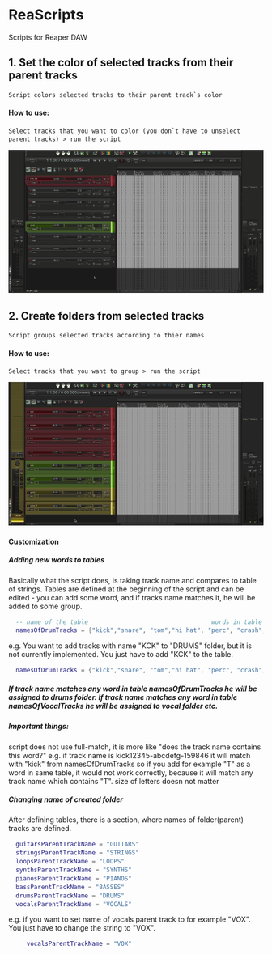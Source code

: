 # ReaScripts
Scripts for Reaper DAW

## 1. Set the color of selected tracks from their parent tracks
    Script colors selected tracks to their parent track`s color
   #### How to use:
    Select tracks that you want to color (you don`t have to unselect parent tracks) > run the script 
    
![Alt Text](https://github.com/jmieszkowski/ReaScripts/blob/master/gifs/set_track_color_github.gif)
        


      
      
      

## 2. Create folders from selected tracks 
    Script groups selected tracks according to thier names
   #### How to use:
    Select tracks that you want to group > run the script
    
![Alt Text](https://github.com/jmieszkowski/ReaScripts/blob/master/gifs/create_folder_github.gif)
#### Customization
##### Adding new words to tables
Basically what the script does, is taking track name and compares to table of strings. Tables are defined at the beginning of the script and can be edited - you can add some word, and if tracks name matches it, he will be added to some group.

```lua
  -- name of the table                                  words in table         
  namesOfDrumTracks = {"kick","snare", "tom","hi hat", "perc", "crash", "OH", "SN", "ride", "hat", "SD", "BD", "HH"}
```
e.g. You want to add tracks with name "KCK" to "DRUMS" folder, but it is not currently implemented. You just have to add "KCK" to the table. 

```lua
  namesOfDrumTracks = {"kick","snare", "tom","hi hat", "perc", "crash", "OH", "SN", "ride", "hat", "SD", "BD", "HH", "KCK"}
```
##### If track name matches any word in table namesOfDrumTracks he will be assigned to drums folder. If track name matches any word in table namesOfVocalTracks he will be assigned to vocal folder etc.
##### Important things:
script does not use full-match, it is more like "does the track name contains this word?"
e.g. if track name is kick12345-abcdefg-159846 it will match with "kick" from namesOfDrumTracks
so if you add for example "T" as a word in same table, it would not work correctly, because it will match any track name which contains "T".
size of letters doesn not matter

##### Changing name of created folder
After defining tables, there is a section, where names of folder(parent) tracks are defined.
```lua
  guitarsParentTrackName = "GUITARS"
  stringsParentTrackName = "STRINGS"
  loopsParentTrackName = "LOOPS"
  synthsParentTrackName = "SYNTHS"
  pianosParentTrackName = "PIANOS"
  bassParentTrackName = "BASSES"
  drumsParentTrackName = "DRUMS"
  vocalsParentTrackName = "VOCALS"
```
e.g. if you want to set name of vocals parent track to for example "VOX". You just have to change the string to "VOX".
```lua
     vocalsParentTrackName = "VOX"
```

    
     


